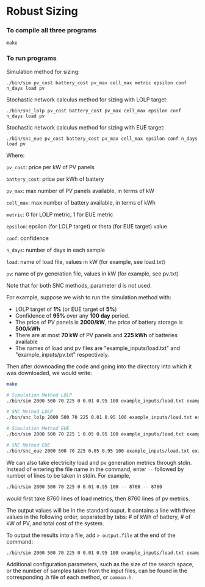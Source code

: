 # Robust Sizing

### To compile all three programs
```
make
```

### To run programs
Simulation method for sizing:
```
./bin/sim pv_cost battery_cost pv_max cell_max metric epsilon conf n_days load pv
```

Stochastic network calculus method for sizing with LOLP target:
```
./bin/snc_lolp pv_cost battery_cost pv_max cell_max epsilon conf n_days load pv
```

Stochastic network calculus method for sizing with EUE target:
```
./bin/snc_eue pv_cost battery_cost pv_max cell_max epsilon conf n_days load pv
```

Where:

`pv_cost`: price per kW of PV panels

`battery_cost`: price per kWh of battery

`pv_max`: max number of PV panels available, in terms of kW

`cell_max`: max number of battery available, in terms of kWh

`metric`: 0 for LOLP metric, 1 for EUE metric

`epsilon`: epsilon (for LOLP target) or theta (for EUE target) value

`conf`: confidence 

`n_days`: number of days in each sample

`load`: name of load file, values in kW (for example, see load.txt)

`pv`: name of pv generation file, values in kW (for example, see pv.txt)

Note that for both SNC methods, parameter d is not used.

For example, suppose we wish to run the simulation method with:

- LOLP target of **1%** (or EUE target of **5%**)
- Confidence of **95%** over any **100 day** period.
- The price of PV panels is **2000/kW**, the price of battery storage is **500/kWh**
- There are at most **70 kW** of PV panels and **225 kWh** of batteries available
- The names of load and pv files are "example_inputs/load.txt" and "example_inputs/pv.txt" respectively.

Then after downoading the code and going into the directory into which it was downloaded, we would write:
```bash
make

# Simulation Method LOLP
./bin/sim 2000 500 70 225 0 0.01 0.95 100 example_inputs/load.txt example_inputs/pv.txt

# SNC Method LOLP
./bin/snc_lolp 2000 500 70 225 0.01 0.95 100 example_inputs/load.txt example_inputs/pv.txt

# Simulation Method EUE
./bin/sim 2000 500 70 225 1 0.05 0.95 100 example_inputs/load.txt example_inputs/pv.txt

# SNC Method EUE
./bin/snc_eue 2000 500 70 225 0.05 0.95 100 example_inputs/load.txt example_inputs/pv.txt
```

We can also take electricity load and pv generation metrics through stdin. Instead of entering the file name in the command, enter `--` followed by number of lines to be taken in stdin. For example,
```bash
./bin/sim 2000 500 70 225 0 0.01 0.95 100 -- 8760 -- 8760
```
would first take 8760 lines of load metrics, then 8760 lines of pv metrics.

The output values will be in the standard ouput. It contains a line with three values in the following order, separated by tabs: # of kWh of battery, # of kW of PV, and total cost of the system.

To output the results into a file, add `> output.file` at the end of the command:
```bash
./bin/sim 2000 500 70 225 0 0.01 0.95 100 example_inputs/load.txt example_inputs/pv.txt > results/output.txt
```

Additional configuration parameters, such as the size of the search space, or the number of samples taken from the input files, can be found in the corresponding .h file of each method, or `common.h`.
